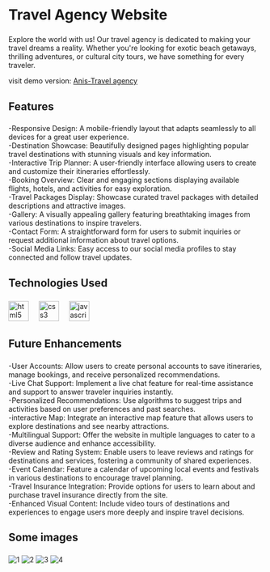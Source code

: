 <h1 align="left">Travel Agency Website</h1>

###

<p align="left">Explore the world with us! Our travel agency is dedicated to making your travel dreams a reality. Whether you're looking for exotic beach getaways, thrilling adventures, or cultural city tours, we have something for every traveler.</p>
visit demo version: <a href="https://anisfed.github.io/Travel-Agency/" target="_blank"> Anis-Travel agency</a>

###

<h2 align="left">Features</h2>

###

<p align="left">-Responsive Design: A mobile-friendly layout that adapts seamlessly to all devices for a great user experience.<br>-Destination Showcase: Beautifully designed pages highlighting popular travel destinations with stunning visuals and key information.<br>-Interactive Trip Planner: A user-friendly interface allowing users to create and customize their itineraries effortlessly.<br>-Booking Overview: Clear and engaging sections displaying available flights, hotels, and activities for easy exploration.<br>-Travel Packages Display: Showcase curated travel packages with detailed descriptions and attractive images.<br>-Gallery: A visually appealing gallery featuring breathtaking images from various destinations to inspire travelers.<br>-Contact Form: A straightforward form for users to submit inquiries or request additional information about travel options.<br>-Social Media Links: Easy access to our social media profiles to stay connected and follow travel updates.</p>

###

<h2 align="left">Technologies Used</h2>

###

<div align="left">
  <img src="https://cdn.jsdelivr.net/gh/devicons/devicon/icons/html5/html5-original.svg" height="40" alt="html5 logo"  />
  <img width="12" />
  <img src="https://cdn.jsdelivr.net/gh/devicons/devicon/icons/css3/css3-original.svg" height="40" alt="css3 logo"  />
  <img width="12" />
  <img src="https://cdn.jsdelivr.net/gh/devicons/devicon/icons/javascript/javascript-original.svg" height="40" alt="javascript logo"  />
</div>

###

<h2 align="left">Future Enhancements</h2>

###

<p align="left">-User Accounts: Allow users to create personal accounts to save itineraries, manage bookings, and receive personalized recommendations.<br>-Live Chat Support: Implement a live chat feature for real-time assistance and support to answer traveler inquiries instantly.<br>-Personalized Recommendations: Use algorithms to suggest trips and activities based on user preferences and past searches.<br>-interactive Map: Integrate an interactive map feature that allows users to explore destinations and see nearby attractions.<br>-Multilingual Support: Offer the website in multiple languages to cater to a diverse audience and enhance accessibility.<br>-Review and Rating System: Enable users to leave reviews and ratings for destinations and services, fostering a community of shared experiences.<br>-Event Calendar: Feature a calendar of upcoming local events and festivals in various destinations to encourage travel planning.<br>-Travel Insurance Integration: Provide options for users to learn about and purchase travel insurance directly from the site.<br>-Enhanced Visual Content: Include video tours of destinations and experiences to engage users more deeply and inspire travel decisions.</p>

###

<h2 align="left">Some images</h2>

###
 ![1](https://github.com/user-attachments/assets/5a5d611e-a2b9-4095-becc-111bfc091508)
![2](https://github.com/user-attachments/assets/ac314c65-249a-44dc-a7a6-ab35a5530a25)
![3](https://github.com/user-attachments/assets/399a1859-529e-4581-9b55-e321636c90c0)
![4](https://github.com/user-attachments/assets/4a4062ef-0713-4c96-9f71-58594cb3747d)
